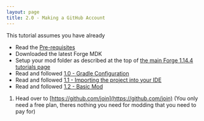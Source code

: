 ```yaml
---
layout: page
title: 2.0 - Making a GitHub Account
---
```

This tutorial assumes you have already
- Read the [Pre-requisites](/tutorials/Pre-requisites)
- Downloaded the latest Forge MDK
- Setup your mod folder as described at the top of [the main Forge 1.14.4 tutorials page](/tutorials/1.14.4/forge/)
- Read and followed [1.0 - Gradle Configuration](../1.0-gradle-configuration/)
- Read and followed [1.1 - Importing the project into your IDE](../1.1-importing-project/)
- Read and followed [1.2 - Basic Mod](../1.2-basic-mod/)

1) Head over to [https://github.com/join](https://github.com/join) (You only need a free plan, theres nothing you need for modding that you need to pay for)
